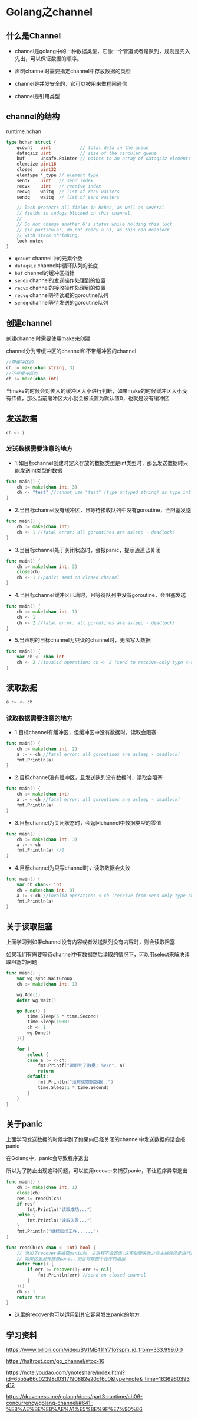 # Golang之channel


##  什么是Channel

- channel是golang中的一种数据类型，它像一个管道或者是队列，规则是先入先出，可以保证数据的顺序。

- 声明channel时需要指定channel中存放数据的类型
- channel是并发安全的，它可以被用来做程间通信

- channel是引用类型

## channel的结构

runtime.hchan

```go
type hchan struct {
	qcount   uint           // total data in the queue
	dataqsiz uint           // size of the circular queue
	buf      unsafe.Pointer // points to an array of dataqsiz elements
	elemsize uint16
	closed   uint32
	elemtype *_type // element type
	sendx    uint   // send index
	recvx    uint   // receive index
	recvq    waitq  // list of recv waiters
	sendq    waitq  // list of send waiters

	// lock protects all fields in hchan, as well as several
	// fields in sudogs blocked on this channel.
	//
	// Do not change another G's status while holding this lock
	// (in particular, do not ready a G), as this can deadlock
	// with stack shrinking.
	lock mutex
}
```

- `qcount` channel中的元素个数
- `dataqsiz` channel中循环队列的长度
- `buf` channel的缓冲区指针
- `sendx` channel的发送操作处理到的位置
- `recvx` channel的接收操作处理到的位置
- `recvq` channel等待读取的goroutine队列
- `sendq` channel等待发送的goroutine队列



## 创建channel

创建channel时需要使用make来创建

channel分为带缓冲区的channel和不带缓冲区的channel

```go
//带缓冲区的
ch := make(chan string, 3)
//不带缓冲区的
ch := make(chan int)
```

当make的时候会对传入的缓冲区大小进行判断，如果make的时候缓冲区大小没有传值，那么当前缓冲区大小就会被设置为默认值0，也就是没有缓冲区

## 发送数据

```go
ch <- i
```

### 发送数据需要注意的地方

- 1.如目标channel创建时定义存放的数据类型是int类型时，那么发送数据时只能发送int类型的数据

```go
func main() {
	ch := make(chan int, 3)
	ch <- "test" //cannot use "test" (type untyped string) as type int in send
}
```

- 2.当目标channel没有缓冲区，且等待接收队列中没有goroutine，会阻塞发送

```go
func main() {
	ch := make(chan int)
	ch <- 1 //fatal error: all goroutines are asleep - deadlock!
}
```

- 3.当目标channel处于关闭状态时，会报panic，提示通道已关闭

```go
func main() {
	ch := make(chan int, 3)
	close(ch)
	ch <- 1 //panic: send on closed channel
}
```

- 4.当目标channel缓冲区已满时，且等待队列中没有goroutine，会阻塞发送

```go
func main() {
	ch := make(chan int, 1)
	ch <- 1
	ch <- 2 //fatal error: all goroutines are asleep - deadlock!
}
```

- 5.当声明的目标channel为只读的channel时，无法写入数据

```go
func main() {
	var ch <- chan int
	ch <- 2 //invalid operation: ch <- 2 (send to receive-only type <-chan int)
}
```

## 读取数据

```go
a := <- ch
```

### 读取数据需要注意的地方

- 1.目标channel有缓冲区，但缓冲区中没有数据时，读取会阻塞

```go
func main() {
	ch := make(chan int, 2)
	a := <-ch //fatal error: all goroutines are asleep - deadlock!
	fmt.Println(a)
}
```

- 2.目标channel没有缓冲区，且发送队列没有数据时，读取会阻塞

```go
func main() {
	ch := make(chan int)
	a := <-ch //fatal error: all goroutines are asleep - deadlock!
	fmt.Println(a)
}
```

- 3.目标channel为关闭状态时，会返回channel中数据类型的零值

```go
func main() {
	ch := make(chan int, 3)
	a := <-ch
	fmt.Println(a) //0
}
```

- 4.目标channel为只写channel时，读取数据会失败

```go
func main() {
	var ch chan<- int
	ch = make(chan int, 3)
	a := <-ch //invalid operation: <-ch (receive from send-only type chan<- int)
	fmt.Println(a)
}
```

## 关于读取阻塞

上面学习到如果channel没有内容或者发送队列没有内容时，则会读取阻塞

如果我们有需要等待channel中有数据然后读取的情况下，可以用select来解决读取阻塞的问题

```go
func main() {
	var wg sync.WaitGroup
	ch := make(chan int, 1)

	wg.Add(1)
	defer wg.Wait()

	go func() {
		time.Sleep(5 * time.Second)
		time.Sleep(1000)
		ch <- 1
		wg.Done()
	}()

	for {
		select {
		case a := <-ch:
			fmt.Printf("读取到了数据: %v\n", a)
			return
		default:
			fmt.Println("没有读取到数据..")
			time.Sleep(1 * time.Second)
		}
	}
}
```

## 关于panic

上面学习发送数据的时候学到了如果向已经关闭的channel中发送数据的话会报panic

在Golang中，panic会导致程序退出

所以为了防止出现这种问题，可以使用recover来捕获panic，不让程序异常退出

```go
func main() {
	ch := make(chan int, 1)
	close(ch)
	res := readCh(ch)
	if res{
		fmt.Println("读取成功...")
	}else {
		fmt.Println("读取失败...")
	}
	fmt.Println("继续后续工作......")
}

func readCh(ch chan <- int) bool {
    // 添加了recover来捕获panic时，主进程不会退出,这里处理失败之后主进程还能进行后续工作
    // 如果这里没有捕获panic，则会导致整个程序的退出
	defer func() {
		if err := recover(); err != nil{
			fmt.Println(err) //send on closed channel
		}
	}()
	ch <- 1
	return true
}
```

- 这里的recover也可以运用到其它容易发生panic的地方

## 学习资料

https://www.bilibili.com/video/BV1ME411Y71o?spm_id_from=333.999.0.0

https://halfrost.com/go_channel/#toc-16

https://note.youdao.com/ynoteshare/index.html?id=65b5a66c02398d0317f90882e20c16c0&type=note&_time=1636960393412

https://draveness.me/golang/docs/part3-runtime/ch06-concurrency/golang-channel/#641-%E8%AE%BE%E8%AE%A1%E5%8E%9F%E7%90%86


